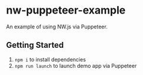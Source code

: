 # nw-puppeteer-example

An example of using NW.js via Puppeteer.

## Getting Started

1. `npm i` to install dependencies
1. `npm run launch` to launch demo app via Puppeteer
